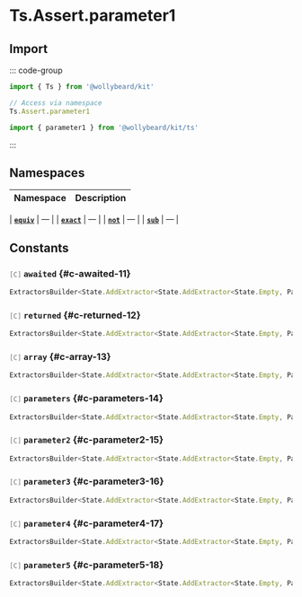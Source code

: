 # Ts.Assert.parameter1

## Import

::: code-group

```typescript [Namespace]
import { Ts } from '@wollybeard/kit'

// Access via namespace
Ts.Assert.parameter1
```

```typescript [Barrel]
import { parameter1 } from '@wollybeard/kit/ts'
```

:::

## Namespaces

| Namespace | Description |
| --------- | ----------- |

| [**`equiv`**](/api/ts/assert/parameter1/equiv) | — |
| [**`exact`**](/api/ts/assert/parameter1/exact) | — |
| [**`not`**](/api/ts/assert/parameter1/not) | — |
| [**`sub`**](/api/ts/assert/parameter1/sub) | — |

## Constants

### <span style="opacity: 0.6; font-weight: normal; font-size: 0.85em;">`[C]`</span> `awaited`<SourceLink inline href="https://github.com/jasonkuhrt/kit/blob/main/./src/utils/ts/assert/builder-generated/parameter1/$$.ts#L11" /> {#c-awaited-11}

```typescript
ExtractorsBuilder<State.AddExtractor<State.AddExtractor<State.Empty, Parameter1>, Awaited$>>
```

### <span style="opacity: 0.6; font-weight: normal; font-size: 0.85em;">`[C]`</span> `returned`<SourceLink inline href="https://github.com/jasonkuhrt/kit/blob/main/./src/utils/ts/assert/builder-generated/parameter1/$$.ts#L12" /> {#c-returned-12}

```typescript
ExtractorsBuilder<State.AddExtractor<State.AddExtractor<State.Empty, Parameter1>, Returned>>
```

### <span style="opacity: 0.6; font-weight: normal; font-size: 0.85em;">`[C]`</span> `array`<SourceLink inline href="https://github.com/jasonkuhrt/kit/blob/main/./src/utils/ts/assert/builder-generated/parameter1/$$.ts#L13" /> {#c-array-13}

```typescript
ExtractorsBuilder<State.AddExtractor<State.AddExtractor<State.Empty, Parameter1>, ArrayElement>>
```

### <span style="opacity: 0.6; font-weight: normal; font-size: 0.85em;">`[C]`</span> `parameters`<SourceLink inline href="https://github.com/jasonkuhrt/kit/blob/main/./src/utils/ts/assert/builder-generated/parameter1/$$.ts#L14" /> {#c-parameters-14}

```typescript
ExtractorsBuilder<State.AddExtractor<State.AddExtractor<State.Empty, Parameter1>, Parameters$>>
```

### <span style="opacity: 0.6; font-weight: normal; font-size: 0.85em;">`[C]`</span> `parameter2`<SourceLink inline href="https://github.com/jasonkuhrt/kit/blob/main/./src/utils/ts/assert/builder-generated/parameter1/$$.ts#L15" /> {#c-parameter2-15}

```typescript
ExtractorsBuilder<State.AddExtractor<State.AddExtractor<State.Empty, Parameter1>, Parameter2>>
```

### <span style="opacity: 0.6; font-weight: normal; font-size: 0.85em;">`[C]`</span> `parameter3`<SourceLink inline href="https://github.com/jasonkuhrt/kit/blob/main/./src/utils/ts/assert/builder-generated/parameter1/$$.ts#L16" /> {#c-parameter3-16}

```typescript
ExtractorsBuilder<State.AddExtractor<State.AddExtractor<State.Empty, Parameter1>, Parameter3>>
```

### <span style="opacity: 0.6; font-weight: normal; font-size: 0.85em;">`[C]`</span> `parameter4`<SourceLink inline href="https://github.com/jasonkuhrt/kit/blob/main/./src/utils/ts/assert/builder-generated/parameter1/$$.ts#L17" /> {#c-parameter4-17}

```typescript
ExtractorsBuilder<State.AddExtractor<State.AddExtractor<State.Empty, Parameter1>, Parameter4>>
```

### <span style="opacity: 0.6; font-weight: normal; font-size: 0.85em;">`[C]`</span> `parameter5`<SourceLink inline href="https://github.com/jasonkuhrt/kit/blob/main/./src/utils/ts/assert/builder-generated/parameter1/$$.ts#L18" /> {#c-parameter5-18}

```typescript
ExtractorsBuilder<State.AddExtractor<State.AddExtractor<State.Empty, Parameter1>, Parameter5>>
```
